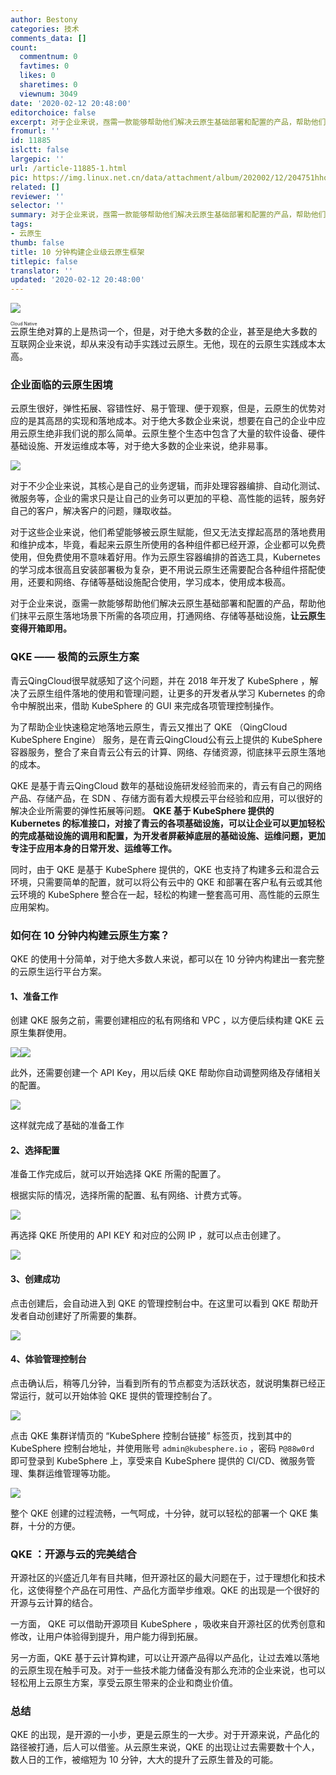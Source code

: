```yaml
---
author: Bestony
categories: 技术
comments_data: []
count:
  commentnum: 0
  favtimes: 0
  likes: 0
  sharetimes: 0
  viewnum: 3049
date: '2020-02-12 20:48:00'
editorchoice: false
excerpt: 对于企业来说，亟需一款能够帮助他们解决云原生基础部署和配置的产品，帮助他们抹平云原生落地场景下所需的各项应用，打通网络、存储等基础设施，让云原生变得开箱即用。
fromurl: ''
id: 11885
islctt: false
largepic: ''
url: /article-11885-1.html
pic: https://img.linux.net.cn/data/attachment/album/202002/12/204751hhqbbxicw8hbj0h7.jpg.thumb.jpg
related: []
reviewer: ''
selector: ''
summary: 对于企业来说，亟需一款能够帮助他们解决云原生基础部署和配置的产品，帮助他们抹平云原生落地场景下所需的各项应用，打通网络、存储等基础设施，让云原生变得开箱即用。
tags:
- 云原生
thumb: false
title: 10 分钟构建企业级云原生框架
titlepic: false
translator: ''
updated: '2020-02-12 20:48:00'
---
```


![](/data/attachment/album/202002/12/204751hhqbbxicw8hbj0h7.jpg)


<ruby> 云原生 <rp>  （ </rp> <rt>  Cloud Native </rt> <rp>  ） </rp></ruby> 绝对算的上是热词一个，但是，对于绝大多数的企业，甚至是绝大多数的互联网企业来说，却从来没有动手实践过云原生。无他，现在的云原生实践成本太高。


### 企业面临的云原生困境


云原生很好，弹性拓展、容错性好、易于管理、便于观察，但是，云原生的优势对应的是其高昂的实现和落地成本。对于绝大多数企业来说，想要在自己的企业中应用云原生绝非我们说的那么简单。云原生整个生态中包含了大量的软件设备、硬件基础设施、开发运维成本等，对于绝大多数的企业来说，绝非易事。


![](/data/attachment/album/202002/12/201405b4qxfb4z7emcj47j.jpg)


对于不少企业来说，其核心是自己的业务逻辑，而非处理容器编排、自动化测试、微服务等，企业的需求只是让自己的业务可以更加的平稳、高性能的运转，服务好自己的客户，解决客户的问题，赚取收益。


对于这些企业来说，他们希望能够被云原生赋能，但又无法支撑起高昂的落地费用和维护成本，毕竟，看起来云原生所使用的各种组件都已经开源，企业都可以免费使用，但免费使用不意味着好用。作为云原生容器编排的首选工具，Kubernetes 的学习成本很高且安装部署极为复杂，更不用说云原生还需要配合各种组件搭配使用，还要和网络、存储等基础设施配合使用，学习成本，使用成本极高。


对于企业来说，亟需一款能够帮助他们解决云原生基础部署和配置的产品，帮助他们抹平云原生落地场景下所需的各项应用，打通网络、存储等基础设施，**让云原生变得开箱即用。**


### QKE —— 极简的云原生方案


青云QingCloud很早就感知了这个问题，并在 2018 年开发了 KubeSphere ，解决了云原生组件落地的使用和管理问题，让更多的开发者从学习 Kubernetes 的命令中解脱出来，借助 KubeSphere 的 GUI 来完成各项管理控制操作。


为了帮助企业快速稳定地落地云原生，青云又推出了 QKE （QingCloud KubeSphere Engine） 服务，是在青云QingCloud公有云上提供的 KubeSphere 容器服务，整合了来自青云公有云的计算、网络、存储资源，彻底抹平云原生落地的成本。


QKE 是基于青云QingCloud 数年的基础设施研发经验而来的，青云有自己的网络产品、存储产品，在 SDN 、存储方面有着大规模云平台经验和应用，可以很好的解决企业所需要的弹性拓展等问题。 **QKE 基于 KubeSphere 提供的 Kubernetes 的标准接口，对接了青云的各项基础设施，可以让企业可以更加轻松的完成基础设施的调用和配置，为开发者屏蔽掉底层的基础设施、运维问题，更加专注于应用本身的日常开发、运维等工作。**


同时，由于 QKE 是基于 KubeSphere 提供的，QKE 也支持了构建多云和混合云环境，只需要简单的配置，就可以将公有云中的 QKE 和部署在客户私有云或其他云环境的 KubeSphere 整合在一起，轻松的构建一整套高可用、高性能的云原生应用架构。


### 如何在 10 分钟内构建云原生方案？


QKE 的使用十分简单，对于绝大多数人来说，都可以在 10 分钟内构建出一套完整的云原生运行平台方案。


#### 1、准备工作


创建 QKE 服务之前，需要创建相应的私有网络和 VPC ，以方便后续构建 QKE 云原生集群使用。


![](/data/attachment/album/202002/12/201925fqvjw1fed0d16ejb.png)![](/data/attachment/album/202002/12/201925rthjw5dh1jgxcw1k.png)


此外，还需要创建一个 API Key，用以后续 QKE 帮助你自动调整网络及存储相关的配置。


![](/data/attachment/album/202002/12/201947ajh8slb77bhl8siz.png)


这样就完成了基础的准备工作


#### 2、选择配置


准备工作完成后，就可以开始选择 QKE 所需的配置了。


根据实际的情况，选择所需的配置、私有网络、计费方式等。


![](/data/attachment/album/202002/12/202020rc7fpin1jcn2o9cf.png)


再选择 QKE 所使用的 API KEY 和对应的公网 IP ，就可以点击创建了。


![](/data/attachment/album/202002/12/202037xm8k5glllmgeimpx.png)


#### 3、创建成功


点击创建后，会自动进入到 QKE 的管理控制台中。在这里可以看到 QKE 帮助开发者自动创建好了所需要的集群。


![](/data/attachment/album/202002/12/202113zi4gak0k0ib3se2s.png)


#### 4、体验管理控制台


点击确认后，稍等几分钟，当看到所有的节点都变为活跃状态，就说明集群已经正常运行，就可以开始体验 QKE 提供的管理控制台了。


![](/data/attachment/album/202002/12/202135ne6l1yav0pjpkvja.png)


点击 QKE 集群详情页的 “KubeSphere 控制台链接” 标签页，找到其中的 KubeSphere 控制台地址，并使用账号 `admin@kubesphere.io` ，密码 `P@88w0rd` 即可登录到 KubeSphere 上，享受来自 KubeSphere 提供的 CI/CD、微服务管理、集群运维管理等功能。


![](/data/attachment/album/202002/12/202238x27u8fusb28bqubb.png)


整个 QKE 创建的过程流畅，一气呵成，十分钟，就可以轻松的部署一个 QKE 集群，十分的方便。


### QKE ：开源与云的完美结合


开源社区的兴盛近几年有目共睹，但开源社区的最大问题在于，过于理想化和技术化，这使得整个产品在可用性、产品化方面举步维艰。QKE 的出现是一个很好的开源与云计算的结合。


一方面， QKE 可以借助开源项目 KubeSphere ，吸收来自开源社区的优秀创意和修改，让用户体验得到提升，用户能力得到拓展。


另一方面，QKE 基于云计算构建，可以让开源产品得以产品化，让过去难以落地的云原生现在触手可及。对于一些技术能力储备没有那么充沛的企业来说，也可以轻松用上云原生方案，享受云原生带来的企业和商业价值。


### 总结


QKE 的出现，是开源的一小步，更是云原生的一大步。对于开源来说，产品化的路径被打通，后人可以借鉴。从云原生来说，QKE 的出现让过去需要数十个人，数人日的工作，被缩短为 10 分钟，大大的提升了云原生普及的可能。